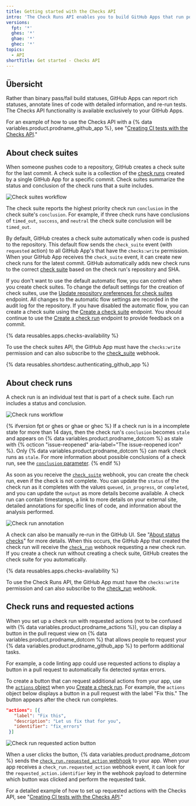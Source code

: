 ```yaml
---
title: Getting started with the Checks API
intro: 'The Check Runs API enables you to build GitHub Apps that run powerful checks against code changes in a repository. You can create apps that perform continuous integration, code linting, or code scanning services and provide detailed feedback on commits.'
versions:
  fpt: '*'
  ghes: '*'
  ghae: '*'
  ghec: '*'
topics:
  - API
shortTitle: Get started - Checks API
---
```


## Übersicht

Rather than binary pass/fail build statuses, GitHub Apps can report rich statuses, annotate lines of code with detailed information, and re-run tests. The Checks API functionality is available exclusively to your GitHub Apps.

For an example of how to use the Checks API with a {% data variables.product.prodname_github_app %}, see "[Creating CI tests with the Checks API](/apps/quickstart-guides/creating-ci-tests-with-the-checks-api/)."

## About check suites

When someone pushes code to a repository, GitHub creates a check suite for the last commit. A check suite is a collection of the [check runs](/rest/reference/checks#check-runs) created by a single GitHub App for a specific commit. Check suites summarize the status and conclusion of the check runs that a suite includes.

![Check suites workflow](/assets/images/check_suites.png)

The check suite reports the highest priority check run `conclusion` in the check suite's `conclusion`. For example, if three check runs have conclusions of `timed_out`, `success`, and `neutral` the check suite conclusion will be `timed_out`.

By default, GitHub creates a check suite automatically when code is pushed to the repository. This default flow sends the `check_suite` event (with `requested` action) to all GitHub App's that have the `checks:write` permission. When your GitHub App receives the `check_suite` event, it can create new check runs for the latest commit. GitHub automatically adds new check runs to the correct [check suite](/rest/reference/checks#check-suites) based on the check run's repository and SHA.

If you don't want to use the default automatic flow, you can control when you create check suites. To change the default settings for the creation of check suites, use the [Update repository preferences for check suites](/rest/reference/checks#update-repository-preferences-for-check-suites) endpoint. All changes to the automatic flow settings are recorded in the audit log for the repository. If you have disabled the automatic flow, you can create a check suite using the [Create a check suite](/rest/reference/checks#create-a-check-suite) endpoint. You should continue to use the [Create a check run](/rest/reference/checks#create-a-check-run) endpoint to provide feedback on a commit.

{% data reusables.apps.checks-availability %}

To use the check suites API, the GitHub App must have the `checks:write` permission and can also subscribe to the [check_suite](/webhooks/event-payloads/#check_suite) webhook.

{% data reusables.shortdesc.authenticating_github_app %}

## About check runs

A check run is an individual test that is part of a check suite. Each run includes a status and conclusion.

![Check runs workflow](/assets/images/check_runs.png)

{% ifversion fpt or ghes or ghae or ghec %}
If a check run is in a incomplete state for more than 14 days, then the check run's `conclusion` becomes `stale` and appears on
{% data variables.product.prodname_dotcom %} as stale with {% octicon "issue-reopened" aria-label="The issue-reopened icon" %}. Only {% data variables.product.prodname_dotcom %} can mark check runs as `stale`. For more information about possible conclusions of a check run, see the [`conclusion` parameter](/rest/reference/checks#create-a-check-run--parameters).
{% endif %}

As soon as you receive the [`check_suite`](/webhooks/event-payloads/#check_suite) webhook, you can create the check run, even if the check is not complete. You can update the `status` of the check run as it completes with the values `queued`, `in_progress`, or `completed`, and you can update the `output` as more details become available. A check run can contain timestamps, a link to more details on your external site, detailed annotations for specific lines of code, and information about the analysis performed.

![Check run annotation](/assets/images/check_run_annotations.png)

A check can also be manually re-run in the GitHub UI. See "[About status checks](/articles/about-status-checks#checks)" for more details. When this occurs, the GitHub App that created the check run will receive the [`check_run`](/webhooks/event-payloads/#check_run) webhook requesting a new check run. If you create a check run without creating a check suite, GitHub creates the check suite for you automatically.

{% data reusables.apps.checks-availability %}

To use the Check Runs API, the GitHub App must have the `checks:write` permission and can also subscribe to the [check_run](/webhooks/event-payloads#check_run) webhook.

## Check runs and requested actions

When you set up a check run with requested actions (not to be confused with {% data variables.product.prodname_actions %}), you can display a button in the pull request view on {% data variables.product.prodname_dotcom %} that allows people to request your {% data variables.product.prodname_github_app %} to perform additional tasks.

For example, a code linting app could use requested actions to display a button in a pull request to automatically fix detected syntax errors.

To create a button that can request additional actions from your app, use the [`actions` object](/rest/reference/checks#create-a-check-run--parameters) when you [Create a check run](/rest/reference/checks/#create-a-check-run). For example, the `actions` object below displays a button in a pull request with the label "Fix this." The button appears after the check run completes.

   ```json
  "actions": [{
      "label": "Fix this",
      "description": "Let us fix that for you",
      "identifier": "fix_errors"
    }]
  ```

  ![Check run requested action button](/assets/images/github-apps/github_apps_checks_fix_this_button.png)

When a user clicks the button, {% data variables.product.prodname_dotcom %} sends the [`check_run.requested_action` webhook](/webhooks/event-payloads/#check_run) to your app. When your app receives a `check_run.requested_action` webhook event, it can look for the `requested_action.identifier` key in the webhook payload to determine which button was clicked and perform the requested task.

For a detailed example of how to set up requested actions with the Checks API, see "[Creating CI tests with the Checks API](/apps/quickstart-guides/creating-ci-tests-with-the-checks-api/#part-2-creating-the-octo-rubocop-ci-test)."
